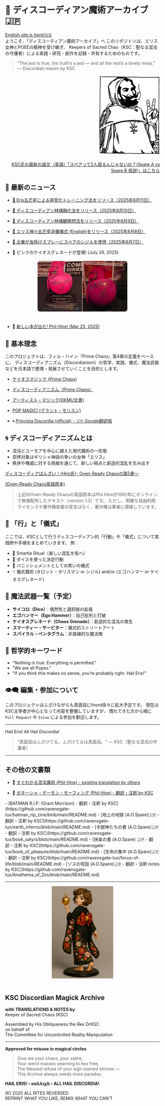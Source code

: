 # 🍏 ディスコーディアン魔術アーカイブ🇯🇵

[English site is here!🇬🇧](https://github.com/ravensgate-tux/Discordianism_ksc-en/blob/main/README.md)<br>
ようこそ、「ディスコーディアン魔術アーカイブ」へ
このリポジトリは、エリス女神とPOEEの精神を受け継ぎ、
Keepers of Sacred Chao（KSC：聖なる混沌の守護者）による実践・研究・創作を記録・共有するためのものです。

> "The jest is true, the truth’s a jest — and all the rest’s a lovely mess."
> — Discordian maxim by KSC


<div align="right">
<img src="ksc.png" width="200">
</div>
<br>

<div align="right">
<a href="https://github.com/ravensgate-tux/spareA-spareB/blob/main/README.md">
KSC氏の最新の論文（英語）「スペアって2人居るんじゃないの？(Spare A vs Spare B 仮説)」はこちら
</a>
</div>

## 📡 最新のニュース
- [🍏 Eris五芒星による視覚化トレーニング法をリリース（2025年8月11日）](Eris_pentacle_visualization_training.md)
- [🍏 ディスコーディアン林檎融化法をリリース（2025年8月10日）](apple_melting_contemplation_of_eris.md)
- [🍏 ディスコーディアン林檎観瞑想法をリリース（2025年8月9日）](discordian_apple_contemplation.md)
- [🍏 エリス神小五芒星追儺儀式 (English)をリリース（2025年8月8日）](erisian_banishing_ritual.md)
- [🐜 企業が虫除けスプレーにスペアのシジルを使用（2025年8月7日）](2025-08-07_sigil_spray.md)

- 🍎 ピンクのケイオスグレネードが登場! (July 29, 2025)
<div align="center">
<img src="pink-chaos-grenade.png" width="300">
</div>
<br>
<ul>
  <li>🐐 <a href="https://enfolding.org/out-now-delinquent-elementals/">新しい本が出た! Phil Hine! (Mar 25, 2025)</a></li>
</ul>

## 📜 基本理念
このプロジェクトは、フィル・ハイン『Prime Chaos』第4章の定義をベースに、
ディスコーディアニズム（Discordianism）の哲学、実践、儀式、魔法武器などを日本語で整理・発展させていくことを目的とします。

- [ケイオスマジック (Prime Chaos)](https://github.com/ravensgate-tux/sorcier_catalogue/blob/main/README.md#PHH00)

- [ディスコーディアニズム（Prime Chaos）](https://github.com/ravensgate-tux/sorcier_catalogue/blob/main/README.md#PHH01)

- [アーティスト・マジック(DKMU文書)](artist_magic.md)

- [POP MAGIC! (グラント・モリスン)](https://github.com/ravensgate-tux/pop_magic_annotation/blob/main/README.md)

<ul>
  <li>🌀 <a href="https://www-principiadiscordia-com.translate.goog/book/1.php?_x_tr_sl=en&_x_tr_tl=ja&_x_tr_hl=ja&_x_tr_pto=wapp">Principia Discordia (official) - 🇯🇵 Google翻訳版</a></li>
</ul>

## 🌀 ディスコーディアニズムとは
- 混沌とユーモアを中心に据えた現代魔術の一形態
- 崇拝対象はギリシャ神話の争いの女神「エリス」
- 秩序や権威に対する挑戦を通じて、新しい視点と創造的混乱を生み出す

[ディスコーディアばんざい！(Hiro氏)- Oven-Ready Chaosの第5章〜](https://occultlibrary.wiki.fc2.com/wiki/%E3%81%99%E3%81%90%E3%82%8F%E3%81%8B%E3%82%8B%E6%B7%B7%E6%B2%8C%E9%AD%94%E8%A1%93%203)

[(Oven-Ready Chaos英語原本)](https://github.com/ravensgate-tux/Discordianism_ksc/blob/main/Oven-Ready-Chaos-Phil-Hine-1992-1997.pdf)

>上記のOven-Ready Chaosの英語原本はPhil Hineが1992年にオンラインで無償配布したテキスト（version 1.3）です。
>ただし、明確な自由利用ライセンスや著作権放棄の宣言はなく、著作権は著者に帰属しています。

## 🔨 「行」と「儀式」
ここでは、KSCとして行うディスコーディアン的「行動」や「儀式」について実践例や手順をまとめていきます。
例：
- 🧁 Smartie Ritual（楽しい混乱を街へ）
- 🎲 ダイスを使った決定行動
- 📢 バニッシュメントとしての笑いの儀式
- 🃏 儀式魔術 (タロット・タリスマン or シジル) and/or (エゴハンマー or ケイオスグレネード)

## 🧰 魔法武器一覧（予定）
- **サイコロ（Dice）**：偶然性と選択肢の拡張
- **エゴハンマー（Ego Hammer）**：自己批判と打破
- **ケイオスグレネード（Chaos Grenade）**：創造的な混沌の発生
- **スマーティー・サービター**：儀式的ストリートアート
- **スパイラル・ペンタグラム**：非直線的な魔法陣

## 🧠 哲学的キーワード
- "Nothing is true. Everything is permitted."
- "We are all Popes."
- "If you think this makes no sense, you’re probably right. Hail Eris!"

## 👁‍🗨 編集・参加について
このプロジェクトはふざけながらも真面目にfnord徐々に拡大予定です。
現在は KSC主宰者が中心となって内容を整備していますが、
慣れてきた方から順に `Pull Request` や `Issue` による参加を歓迎します。

---

Hail Eris! All Hail Discordia!

> "真面目はふざけてる。ふざけてるは真面目。"
> — KSC（聖なる混沌の守護者）


---

## その他の文書類

<ul>
  <li>🐐 <a href="https://occultlibrary.wiki.fc2.com/wiki/%E3%81%99%E3%81%90%E3%82%8F%E3%81%8B%E3%82%8B%E6%B7%B7%E6%B2%8C%E9%AD%94%E8%A1%93">すぐわかる混沌魔術 (Phil Hine) - existing translation by others</a></li>
</ul>

<ul>
  <li>🐐 <a href="https://github.com/ravensgate-tux/hine_ganesha_morphing/blob/main/README.md">ガネーシャ・デーモン・モーフィング (Phil Hine) - 翻訳・注釈 by KSC</a></li>
</ul>
- [BATMAN R.I.P. (Grant Morrison) - 翻訳・注釈 by KSC](https://github.com/ravensgate-tux/batman_rip_zine/blob/main/README.md)
- [地上の地獄 (A.O.Spare)🇯🇵 - 翻訳・注釈 by KSC](https://github.com/ravensgate-tux/earth_inferno/blob/main/README.md)
- [半獣神たちの書 (A.O.Spare)🇯🇵 - 翻訳・注釈 by KSC](https://github.com/ravensgate-tux/book_satyrs/blob/main/README.md)
- [快楽の書 (A.O.Spare) 🇯🇵 - 翻訳・注釈 by KSC](https://github.com/ravensgate-tux/book_of_pleasure/blob/main/README.md)
- [生命の集中 (A.O.Spare)🇯🇵 - 翻訳・注釈 by KSC](https://github.com/ravensgate-tux/focus-of-life/blob/main/README.md)
- [ゾスの呪詛 (A.O.Spare)🇯🇵 - 翻訳・注釈 notes by KSC](https://github.com/ravensgate-tux/Anathema_of_Zos/blob/main/README.md)
  
---

<div align="center">
<img src="kimono-eris.png" width="200">
</div>
<br>

## KSC Discordian Magick Archive
**with TRANSLATIONS & NOTES by**  
Keeper of Sacred Chaos (KSC)  

Assembled by His Obliqueness the Rev DrKSC  
on behalf of  
The Committee for Uncontrolled Reality Manipulation  

---

**Approved for misuse in magical circles**

> Give me your chaos, your satire,  
> Your weird masses yearning to hex free,  
> The blessed refuse of your sigil-stained shrines —  
> This Archive always needs more paradox.  

**HAIL ERIS! – καλλιχᾰ – ALL HAIL DISCORDIA!**

(K) 2025 ALL RITES REVERSED  
REPRINT WHAT YOU LIKE, REMIX WHAT YOU CAN’T
